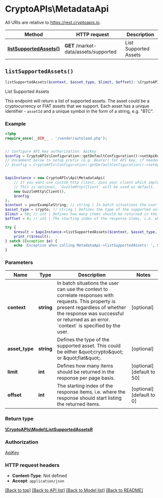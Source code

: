 # CryptoAPIs\MetadataApi

All URIs are relative to https://rest.cryptoapis.io.

Method | HTTP request | Description
------------- | ------------- | -------------
[**listSupportedAssets()**](MetadataApi.md#listSupportedAssets) | **GET** /market-data/assets/supported | List Supported Assets


## `listSupportedAssets()`

```php
listSupportedAssets($context, $asset_type, $limit, $offset): \CryptoAPIs\Model\ListSupportedAssetsR
```

List Supported Assets

This endpoint will return a list of supported assets. The asset could be a cryptocurrency or FIAT assets that we support. Each asset has a unique identifier - `assetId` and a unique symbol in the form of a string, e.g. \"BTC\".

### Example

```php
<?php
require_once(__DIR__ . '/vendor/autoload.php');


// Configure API key authorization: ApiKey
$config = CryptoAPIs\Configuration::getDefaultConfiguration()->setApiKey('x-api-key', 'YOUR_API_KEY');
// Uncomment below to setup prefix (e.g. Bearer) for API key, if needed
// $config = CryptoAPIs\Configuration::getDefaultConfiguration()->setApiKeyPrefix('x-api-key', 'Bearer');


$apiInstance = new CryptoAPIs\Api\MetadataApi(
    // If you want use custom http client, pass your client which implements `GuzzleHttp\ClientInterface`.
    // This is optional, `GuzzleHttp\Client` will be used as default.
    new GuzzleHttp\Client(),
    $config
);
$context = yourExampleString; // string | In batch situations the user can use the context to correlate responses with requests. This property is present regardless of whether the response was successful or returned as an error. `context` is specified by the user.
$asset_type = crypto; // string | Defines the type of the supported asset. This could be either \"crypto\" or \"fiat\".
$limit = 50; // int | Defines how many items should be returned in the response per page basis.
$offset = 0; // int | The starting index of the response items, i.e. where the response should start listing the returned items.

try {
    $result = $apiInstance->listSupportedAssets($context, $asset_type, $limit, $offset);
    print_r($result);
} catch (Exception $e) {
    echo 'Exception when calling MetadataApi->listSupportedAssets: ', $e->getMessage(), PHP_EOL;
}
```

### Parameters

Name | Type | Description  | Notes
------------- | ------------- | ------------- | -------------
 **context** | **string**| In batch situations the user can use the context to correlate responses with requests. This property is present regardless of whether the response was successful or returned as an error. &#x60;context&#x60; is specified by the user. | [optional]
 **asset_type** | **string**| Defines the type of the supported asset. This could be either \&quot;crypto\&quot; or \&quot;fiat\&quot;. | [optional]
 **limit** | **int**| Defines how many items should be returned in the response per page basis. | [optional] [default to 50]
 **offset** | **int**| The starting index of the response items, i.e. where the response should start listing the returned items. | [optional] [default to 0]

### Return type

[**\CryptoAPIs\Model\ListSupportedAssetsR**](../Model/ListSupportedAssetsR.md)

### Authorization

[ApiKey](../../README.md#ApiKey)

### HTTP request headers

- **Content-Type**: Not defined
- **Accept**: `application/json`

[[Back to top]](#) [[Back to API list]](../../README.md#endpoints)
[[Back to Model list]](../../README.md#models)
[[Back to README]](../../README.md)
